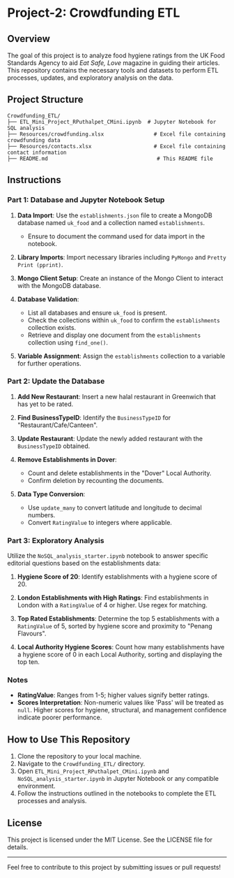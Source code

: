 # Project-2: Crowdfunding ETL

## Overview
The goal of this project is to analyze food hygiene ratings from the UK Food Standards Agency to aid *Eat Safe, Love* magazine in guiding their articles. This repository contains the necessary tools and datasets to perform ETL processes, updates, and exploratory analysis on the data.

## Project Structure
```
Crowdfunding_ETL/
├── ETL_Mini_Project_RPuthalpet_CMini.ipynb  # Jupyter Notebook for SQL analysis
├── Resources/crowdfunding.xlsx                # Excel file containing crowdfunding data
├── Resources/contacts.xlsx                    # Excel file containing contact information
├── README.md                                   # This README file
```

## Instructions

### Part 1: Database and Jupyter Notebook Setup
1. **Data Import**: Use the `establishments.json` file to create a MongoDB database named `uk_food` and a collection named `establishments`. 
   - Ensure to document the command used for data import in the notebook.

2. **Library Imports**: Import necessary libraries including `PyMongo` and `Pretty Print (pprint)`.

3. **Mongo Client Setup**: Create an instance of the Mongo Client to interact with the MongoDB database.

4. **Database Validation**: 
   - List all databases and ensure `uk_food` is present.
   - Check the collections within `uk_food` to confirm the `establishments` collection exists.
   - Retrieve and display one document from the `establishments` collection using `find_one()`.

5. **Variable Assignment**: Assign the `establishments` collection to a variable for further operations.

### Part 2: Update the Database
1. **Add New Restaurant**: Insert a new halal restaurant in Greenwich that has yet to be rated.

2. **Find BusinessTypeID**: Identify the `BusinessTypeID` for "Restaurant/Cafe/Canteen".

3. **Update Restaurant**: Update the newly added restaurant with the `BusinessTypeID` obtained.

4. **Remove Establishments in Dover**: 
   - Count and delete establishments in the "Dover" Local Authority.
   - Confirm deletion by recounting the documents.

5. **Data Type Conversion**: 
   - Use `update_many` to convert latitude and longitude to decimal numbers.
   - Convert `RatingValue` to integers where applicable.

### Part 3: Exploratory Analysis
Utilize the `NoSQL_analysis_starter.ipynb` notebook to answer specific editorial questions based on the establishments data:

1. **Hygiene Score of 20**: Identify establishments with a hygiene score of 20.
   
2. **London Establishments with High Ratings**: Find establishments in London with a `RatingValue` of 4 or higher. Use regex for matching.

3. **Top Rated Establishments**: Determine the top 5 establishments with a `RatingValue` of 5, sorted by hygiene score and proximity to "Penang Flavours".

4. **Local Authority Hygiene Scores**: Count how many establishments have a hygiene score of 0 in each Local Authority, sorting and displaying the top ten.

### Notes
- **RatingValue**: Ranges from 1-5; higher values signify better ratings.
- **Scores Interpretation**: Non-numeric values like 'Pass' will be treated as `null`. Higher scores for hygiene, structural, and management confidence indicate poorer performance.

## How to Use This Repository
1. Clone the repository to your local machine.
2. Navigate to the `Crowdfunding_ETL/` directory.
3. Open `ETL_Mini_Project_RPuthalpet_CMini.ipynb` and `NoSQL_analysis_starter.ipynb` in Jupyter Notebook or any compatible environment.
4. Follow the instructions outlined in the notebooks to complete the ETL processes and analysis.

## License
This project is licensed under the MIT License. See the LICENSE file for details. 

---

Feel free to contribute to this project by submitting issues or pull requests!

